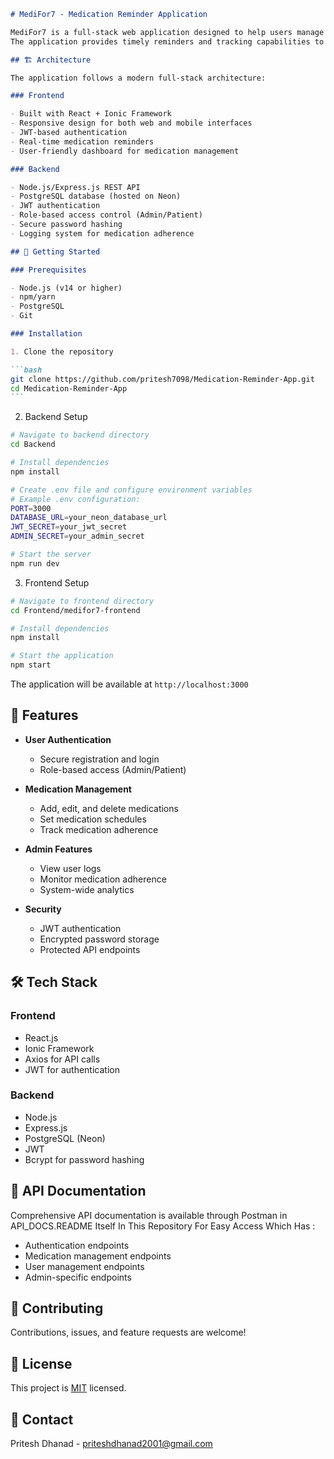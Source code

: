 ﻿````markdown
# MediFor7 - Medication Reminder Application 

MediFor7 is a full-stack web application designed to help users manage their medication schedules effectively. 
The application provides timely reminders and tracking capabilities to improve medication adherence.

## 🏗️ Architecture

The application follows a modern full-stack architecture:

### Frontend

- Built with React + Ionic Framework
- Responsive design for both web and mobile interfaces
- JWT-based authentication
- Real-time medication reminders
- User-friendly dashboard for medication management

### Backend

- Node.js/Express.js REST API
- PostgreSQL database (hosted on Neon)
- JWT authentication
- Role-based access control (Admin/Patient)
- Secure password hashing
- Logging system for medication adherence

## 🚀 Getting Started

### Prerequisites

- Node.js (v14 or higher)
- npm/yarn
- PostgreSQL
- Git

### Installation

1. Clone the repository

```bash
git clone https://github.com/pritesh7098/Medication-Reminder-App.git
cd Medication-Reminder-App
```
````

2. Backend Setup

```bash
# Navigate to backend directory
cd Backend

# Install dependencies
npm install

# Create .env file and configure environment variables
# Example .env configuration:
PORT=3000
DATABASE_URL=your_neon_database_url
JWT_SECRET=your_jwt_secret
ADMIN_SECRET=your_admin_secret

# Start the server
npm run dev
```

3. Frontend Setup

```bash
# Navigate to frontend directory
cd Frontend/medifor7-frontend

# Install dependencies
npm install

# Start the application
npm start
```

The application will be available at `http://localhost:3000`

## 🔑 Features

- **User Authentication**

  - Secure registration and login
  - Role-based access (Admin/Patient)

- **Medication Management**

  - Add, edit, and delete medications
  - Set medication schedules
  - Track medication adherence

- **Admin Features**

  - View user logs
  - Monitor medication adherence
  - System-wide analytics

- **Security**
  - JWT authentication
  - Encrypted password storage
  - Protected API endpoints

## 🛠️ Tech Stack

### Frontend

- React.js
- Ionic Framework
- Axios for API calls
- JWT for authentication

### Backend

- Node.js
- Express.js
- PostgreSQL (Neon)
- JWT
- Bcrypt for password hashing

## 📱 API Documentation

Comprehensive API documentation is available through Postman in API_DOCS.README Itself In This Repository For Easy Access Which Has  :

- Authentication endpoints
- Medication management endpoints
- User management endpoints
- Admin-specific endpoints

## 🤝 Contributing

Contributions, issues, and feature requests are welcome! 

## 📝 License

This project is [MIT](LICENSE) licensed.

## 👤 Contact

Pritesh Dhanad - priteshdhanad2001@gmail.com

```
